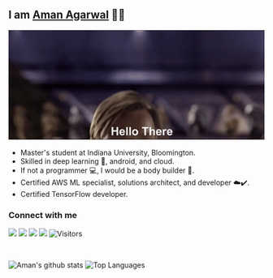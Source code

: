 ## I am [Aman Agarwal](https://amanagarwal.io) 👨‍💻 

![](https://github.com/amanbasu/amanbasu/blob/master/hello_there.gif)

- Master's student at Indiana University, Bloomington. 
- Skilled in deep learning 🤖, android, and cloud.
- If not a programmer 💻, I would be a body builder 💪.
- Certified AWS ML specialist, solutions architect, and developer ☁️✔️.
- Certified TensorFlow developer.

### Connect with me

<a href="http://amanagarwal.io/"><img src="https://img.shields.io/badge/Website-amanagarwal.io-blue"/></a> 
<a href="https://twitter.com/__aa97__"><img src="https://img.shields.io/twitter/follow/__aa97__"/></a> 
<a href="https://www.linkedin.com/in/aa97aman"><img src="https://img.shields.io/badge/LinkedIn-connect-0e76a8?logo=linkedin"/></a> 
<a href="https://stackoverflow.com/users/7546606/aman-agarwal"><img src="https://img.shields.io/badge/Stack_Overflow-follow-ef8236?logo=stack-overflow"/></a>
![Visitors](https://visitor-badge.laobi.icu/badge?page_id=amanbasu.amanbasu)

<br/>

<!-- Options: &hide=stars,commits,prs,issues,contribs -->
![Aman's github stats](https://github-readme-stats.vercel.app/api?username=amanbasu&hide=prs,contribs)
![Top Languages](https://github-readme-stats.vercel.app/api/top-langs/?username=amanbasu&show_icons=true)

